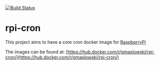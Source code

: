 [![Build Status](https://travis-ci.org/gmaslowski/rpi-cron.svg?branch=master)](https://travis-ci.org/gmaslowski/rpi-cron)

rpi-cron
========

This project aims to have a core cron docker image for [RaspberryPi](https://www.raspberrypi.org/)

The images can be found at: [https://hub.docker.com/r/gmaslowski/rpi-cron/](https://hub.docker.com/r/gmaslowski/rpi-cron/)
